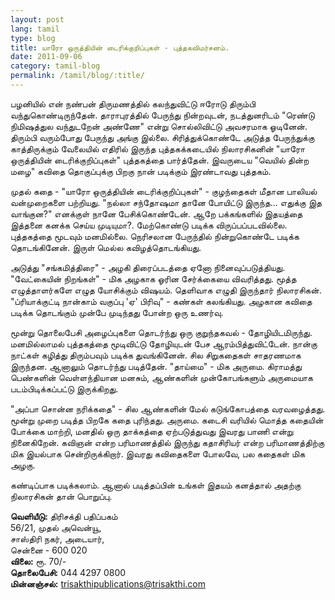 ```yaml
---
layout: post
lang: tamil
type: blog
title: யாரோ ஒருத்தியின் டைரிக்குறிப்புகள் - புத்தகவிமர்சனம்.
date: 2011-09-06
category: tamil-blog
permalink: /tamil/blog/:title/
---
```


பழனியில் என் நண்பன் திருமணத்தில் கலந்துவிட்டு ஈரோடு திரும்பி வந்துகொண்டிருந்தேன். தாராபுரத்தில் பேருந்து நின்றவுடன், நடத்துனரிடம் "ரெண்டு நிமிஷத்துல வந்துடறேன் அண்ணே" என்று சொல்லிவிட்டு அவசரமாக ஓடினேன். திரும்பி வரும்போது பேருந்து அங்கு இல்லை. சிரித்துக்கொண்டே அடுத்த பேருந்துக்கு காத்திருக்கும் வேலையில் எதிரில் இருந்த புத்தகக்கடையில் நிலாரசிகனின் "யாரோ ஒருத்தியின் டைரிக்குறிப்புகள்" புத்தகத்தை பார்த்தேன். இவருடைய "வெயில் தின்ற மழை" கவிதை தொகுப்புக்கு பிறகு நான் படிக்கும் இரண்டாவது புத்தகம்.

முதல் கதை - "யாரோ ஒருத்தியின் டைரிக்குறிப்புகள்" - குழந்தைகள் மீதான பாலியல் வன்முறைகளை பற்றியது. "நல்லா சந்தோஷமா தானே போயிட்டு இருந்த... எதுக்கு இத வாங்குன?" எனக்குள் நானே பேசிக்கொண்டேன். ஆறே பக்கங்களில் இதயத்தை இத்தனை கனக்க செய்ய முடியுமா?. மேற்கொண்டு படிக்க விருப்பப்படவில்லை. புத்தகத்தை மூடவும் மனமில்லை. நெரிசலான பேருந்தில் நின்றுகொண்டே படிக்க தொடங்கினேன். இருள் மெல்ல கவிழத்தொடங்கியது.

அடுத்து "சங்கமித்திரை" - அழகி திரைப்படத்தை ஏனோ நினைவுப்படுத்தியது. "வேட்கையின் நிறங்கள்" - மிக அழகாக ஓரின சேர்க்கையை விவரித்தது. மூத்த எழுத்தாளர்களே எழுத யோசிக்கும் விஷயம். தெளிவாக எழுதி இருந்தார் நிலாரசிகன். "ப்ரியாக்குட்டி நான்காம் வகுப்பு 'ஏ' பிரிவு" - கண்கள் கலங்கியது. அழகான கவிதை படிக்க தொடங்கும் முன்பே முடிந்தது போன்ற ஒரு உணர்வு.

மூன்று தொலைபேசி அழைப்புகளை தொடர்ந்து ஒரு குறுந்தகவல் - தோழியிடமிருந்து. மனமில்லாமல் புத்தகத்தை மூடிவிட்டு தோழியுடன் பேச ஆரம்பித்துவிட்டேன். நான்கு நாட்கள் கழித்து திரும்பவும் படிக்க துவங்கினேன். சில சிறுகதைகள் சாதரணமாக இருந்தன. ஆனாலும் தொடர்ந்து படித்தேன். "தாய்மை" - மிக அருமை. கிராமத்து பெண்களின் வெள்ளந்தியான மனசும், ஆண்களின் முன்கோபங்களும் அருமையாக படம்பிடிக்கப்பட்டு இருக்கிறது.

"அப்பா சொன்ன நரிக்கதை" - சில ஆண்களின் மேல் கடுங்கோபத்தை வரவழைத்தது. மூன்று முறை படித்த பிறகே கதை புரிந்தது. அருமை. கடைசி வரியில் மொத்த கதையின் போக்கை மாற்றி, மனதில் ஒரு தாக்கத்தை ஏற்படுத்துவது இவரது பாணி என்று நினைகிறேன். கவிஞன் என்ற பரிமாணத்தில் இருந்து கதாசிரியர் என்ற பரிமாணத்திற்கு மிக இயல்பாக சென்றிருக்கிறார். இவரது கவிதைகளை போலவே, பல கதைகள் மிக அழகு.

கண்டிப்பாக படிக்கலாம். ஆனால் படித்தப்பின் உங்கள் இதயம் கனத்தால் அதற்கு நிலாரசிகன் தான் பொறுப்பு.

**வெளியீடு:** திரிசக்தி பதிப்பகம் <br/>
56/21, முதல் அவென்யூ, <br/>
சாஸ்திரி நகர், அடையார், <br/>
சென்னை - 600 020 <br/>
**விலை:** ரூ. 70/- <br/>
**தொலைபேசி:** 044 4297 0800 <br/>
**மின்னஞ்சல்:** trisakthipublications@trisakthi.com
